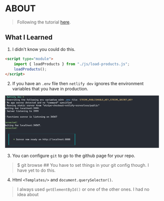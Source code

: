 # ABOUT

> Following the tutorial [here](https://egghead.io/lessons/javascript-return-json-data-from-a-serverless-function-using-netlify-functions?pl=sell-products-using-stripe-checkout-and-netlify-functions-25f6).


## What I Learned

1. I didn't know you could do this.

```html
<script type="module">
    import { loadProducts } from "./js/load-products.js";
    loadProducts();
</script>
```

2. If you have an `.env` file then `netlify dev` ignores the environment variables that you have in production.

![Command Line Screenshot](./readme_images/netlifydev.png)


3. You can configure `git` to go to the github page for your repo.

> $ git browse ##  You have to set things in your git config though.  I have yet to do this.

4. Html `<Templates/>` and `document.querySelector()`.

> I always used `getElementById()` or one of the other ones.  I had no idea about <Template/>.

## ENDPOINTS

1. `/.netlify/functions/get-products.js`

